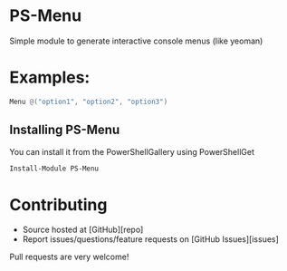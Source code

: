 # PS-Menu
Simple module to generate interactive console menus (like yeoman)

# Examples:

```powershell
Menu @("option1", "option2", "option3")
```
## Installing PS-Menu

You can install it from the PowerShellGallery using PowerShellGet

```powershell
Install-Module PS-Menu
```
# Contributing

* Source hosted at [GitHub][repo]
* Report issues/questions/feature requests on [GitHub Issues][issues]

Pull requests are very welcome! 
